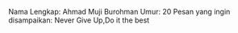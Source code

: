 Nama Lengkap: Ahmad Muji Burohman
Umur: 20
Pesan yang ingin disampaikan: Never Give Up,Do it the best
